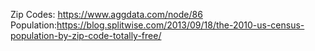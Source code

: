 Zip Codes: https://www.aggdata.com/node/86
Population:https://blog.splitwise.com/2013/09/18/the-2010-us-census-population-by-zip-code-totally-free/

